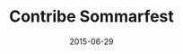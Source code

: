 ---
title: Contribe Sommarfest
layout: default
modal-id: 8
date: 2015-06-29
category: blog
description: <p class="text-left">Stort tack till Carin & Co som ordnade en fantastisk sommarfest. Hälsningar från Växjökontoret.</p><img src="img/blog/fest.jpg" alt="sommarfest gruppbild" class="img-responsive img-centered" />

---